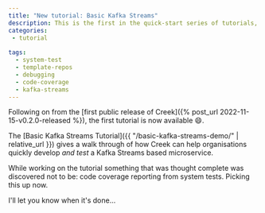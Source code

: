 ```yaml
---
title: "New tutorial: Basic Kafka Streams"
description: This is the first in the quick-start series of tutorials, aimed at demonstrating the ease of use, power & features of Creek.
categories:
 - tutorial
 
tags:
  - system-test
  - template-repos
  - debugging
  - code-coverage
  - kafka-streams
---
```


Following on from the [first public release of Creek]({% post_url 2022-11-15-v0.2.0-released %}), the first tutorial 
is now available :smile:.

The [Basic Kafka Streams Tutorial]({{ "/basic-kafka-streams-demo/" | relative_url }}) gives a walk through of 
how Creek can help organisations quickly develop _and test_ a Kafka Streams based microservice.

While working on the tutorial something that was thought complete was discovered not to be: code coverage reporting
from system tests. Picking this up now.

I'll let you know when it's done...

